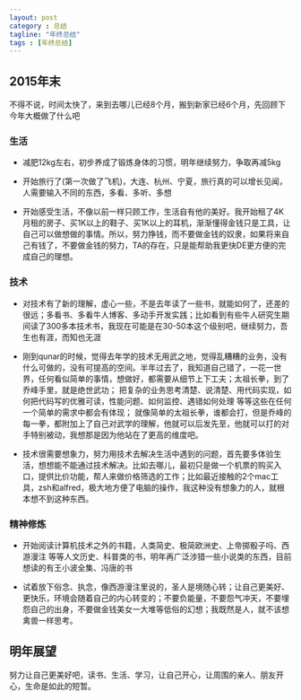 ```yaml
---
layout: post
category : 总结
tagline: "年终总结"
tags : [年终总结]
---
```


## 2015年末
不得不说，时间太快了，来到去哪儿已经8个月，搬到新家已经6个月，先回顾下今年大概做了什么吧

### 生活

* 减肥12kg左右，初步养成了锻炼身体的习惯，明年继续努力，争取再减5kg

* 开始旅行了(第一次做了飞机)，大连、杭州、宁夏，旅行真的可以增长见闻，人需要输入不同的东西，多看、多听、多想

* 开始感受生活，不像以前一样只顾工作，生活自有他的美好。我开始租了4K月租的房子、买1K以上的鞋子、买1K以上的耳机，渐渐懂得金钱只是工具，让自己可以做想做的事情。所以，努力挣钱，而不要做金钱的奴隶，如果将来自己有钱了，不要做金钱的努力，TA的存在，只是能帮助我更快DE更方便的完成自己的理想。

### 技术

* 对技术有了新的理解，虚心一些，不是去年读了一些书，就能如何了，还差的很远；多看书、多看牛人博客、多动手开发实践；比如看到有些牛人研究生期间读了300多本技术书，我现在可能是在30-50本这个级别吧，继续努力，吾生也有涯，而知也无涯

* 刚到qunar的时候，觉得去年学的技术无用武之地，觉得乱糟糟的业务，没有什么可做的，没有可提高的空间。半年过去了，我知道自己错了，一花一世界，任何看似简单的事情，想做好，都需要从细节上下工夫；太祖长拳，到了乔峰手里，就是绝世武功； 把复杂的业务思考清楚、说清楚、用代码实现，如何把代码写的优雅可读，性能问题、如何监控、遇错如何处理 等等这些在任何一个简单的需求中都会有体现； 就像简单的太祖长拳，谁都会打，但是乔峰的每一拳，都附加上了自己对武学的理解，他就可以后发先至，他就可以打的对手特别被动，我想那是因为他站在了更高的维度吧。

* 技术很需要想象力，努力用技术去解决生活中遇到的问题，首先要多体验生活，想想能不能通过技术解决。比如去哪儿，最初只是做一个机票的购买入口，提供比价功能，帮人来做价格筛选的工作；比如最近接触的2个mac工具，zsh和alfred，极大地方便了电脑的操作，我这种没有想象力的人，就根本想不到这种东西。

### 精神修炼

* 开始阅读计算机技术之外的书籍，人类简史、极简欧洲史、上帝掷骰子吗、西游漫注 等等人文历史、科普类的书，明年再广泛涉猎一些小说类的东西，目前想读的有王小波全集、冯唐的书

* 试着放下俗念、执念，像西游漫注里说的，圣人是境随心转；让自己更美好、更快乐，环境会随着自己的内心转变的；不要负能量，不要怨气冲天，不要埋怨自己的出身，不要做金钱美女一大堆等低俗的幻想；我既然是人，就不该想禽兽一样思考。


## 明年展望
努力让自己更美好吧，读书、生活、学习，让自己开心，让周围的亲人、朋友开心，生命是如此的短暂。
